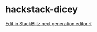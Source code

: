 # hackstack-dicey

[Edit in StackBlitz next generation editor ⚡️](https://stackblitz.com/~/github.com/tzarosinski/hackstack-dicey)